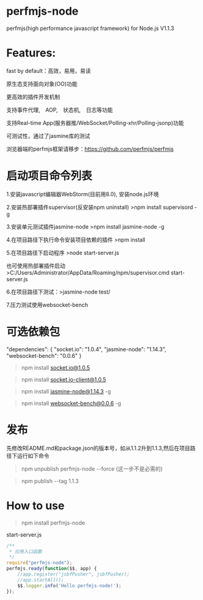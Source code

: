 perfmjs-node
=======
perfmjs(high performance javascript framework) for Node.js  V1.1.3

Features:
=======
fast by default：高效，易用，易读

原生态支持面向对象(OO)功能

更高效的插件开发机制

支持事件代理,　AOP,　状态机,　日志等功能

支持Real-time App(服务器推/WebSocket/Polling-xhr/Polling-jsonp)功能

可测试性，通过了jasmine库的测试

浏览器端的perfmjs框架请移步：https://github.com/perfmjs/perfmjs

启动项目命令列表
=======
1.安装javascript编辑器WebStorm(目前用8.0), 安装node.js环境

2.安装热部署插件supervisor(反安装npm uninstall)  >npm install supervisord -g

3.安装单元测试插件jasmine-node >npm install jasmine-node -g

4.在项目路径下执行命令安装项目依赖的插件 >npm install

5.在项目路径下启动程序 >node start-server.js

也可使用热部署插件启动 >C:/Users/Administrator/AppData/Roaming/npm/supervisor.cmd start-server.js

6.在项目路径下测试：>jasmine-node test/

7.压力测试使用websocket-bench

可选依赖包
=======
"dependencies": {
"socket.io": "1.0.4",
"jasmine-node": "1.14.3",
"websocket-bench": "0.0.6"
}

>npm install socket.io@1.0.5

>npm install socket.io-client@1.0.5

>npm install jasmine-node@1.14.3 -g

>npm install websocket-bench@0.0.6 -g

发布
=======
先修改README.md和package.json的版本号，如从1.1.2升到1.1.3,然后在项目路径下运行如下命令

>npm unpublish perfmjs-node --force (这一步不是必需的)

>npm publish --tag 1.1.3

How to use
=======
>npm install perfmjs-node

start-server.js
```js
/**
 * 应用入口函数
 */
require("perfmjs-node");
perfmjs.ready(function($$, app) {
    //app.register("jsbfPusher", jsbfPusher);
    //app.startAll();
    $$.logger.info('Hello perfmjs-node!');
});
```